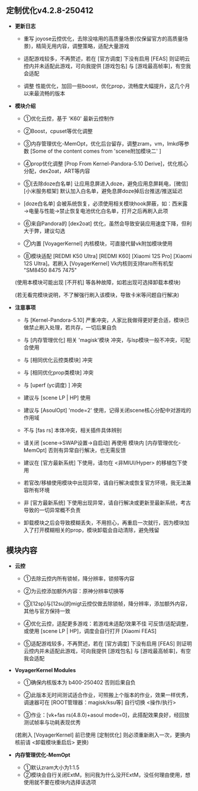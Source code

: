 ## **定制优化v4.2.8-250412**

  - **更新日志**
  
    - 重写 joyose云控优化，去除没啥用的高质量场景(仅保留官方的高质量场景)，精简无用内容，调整策略，适配大量游戏
    
    - 适配游戏较多，不再赘述，若在 [官方调度] 下没有启用 [FEAS] 则证明云控内并未适配此游戏，可向我提供 [游戏包名] 与 [游戏最高帧率]，有空我会适配
    
    - 调整 性能优化，加回一些boost，优化prop，流畅度大幅提升，这几个月以来最流畅的版本
    
  - **模块介绍**
  
    - ①优化云控，基于 'K60' 最新云控制作
    
    - ②Boost，cpuset等优化调整
    
    - ③内存管理优化-MemOpt，优化后台留存，调整zram，vm，lmkd等参数 [Some of the content comes from 'scene附加模块二' ]
    
    - ④prop优化调整 [Prop From Kernel-Pandora-5.10 Derive]，优化核心分配，dex2oat，ART等内容
    
    - ⑤[去除doze白名单] 让应用息屏进入doze，避免应用息屏耗电，[微信] [小米服务框架] 默认加入白名单，避免息屏doze掉后台推送/推送延迟
    
    - [doze白名单] 会被系统恢复，必须使用相关模块hook屏蔽，如：西米露→电量与性能→禁止恢复电池优化白名单，打开之后再刷入此项
    
    - ⑥来自Pandora的 [dex2oat] 优化，虽然会导致安装应用速度下降，但利大于弊，建议勾选
    
    - ⑦内置 [VoyagerKernel] 内核模块，可直接代替vk附加模块使用
    
    - ⑧模块适配 [REDMI K50 Ultra] [REDMI K60] [Xiaomi 12S Pro] [Xiaomi 12S Ultra]。若刷入 [VoyagerKernel] Vk内核则支持taro所有机型 "SM8450 8475 7475"
    
    (使用本模块可能出现 [不开机] 等各种故障，如若出现可选择卸载本模块)
    
    (若无看完模块说明，不了解强行刷入该模块，导致卡米等问题自行解决)

  -  **注意事项**
    
      - 与 [Kernel-Pandora-5.10] 严重冲突，人家比我做得更好更合适，模块已做禁止刷入处理，若共存，一切后果自负
   
      - 与 [内存管理优化] 相关 'magisk'模块 冲突，与lsp模块一般不冲突，可配合使用
   
      - 与 [相同优化云控类模块] 冲突
   
      - 与 [相同优化prop类模块] 冲突
   
      - 与 [uperf (yc调度) ] 冲突
   
      - 建议与 [scene LP | HP] 使用
   
      - 建议与 [AsoulOpt] 'mode=2' 使用，记得关闭scene核心分配中对游戏的作用域
   
      - 不与 [fas rs] 本体冲突，相关插件具体辨别
   
      - 请关闭 [scene→SWAP设置→自启动] 再使用 模块内 [内存管理优化-MemOpt] 否则有异常自行解决，也无需反馈
   
      - 建议在 [官方最新系统] 下使用，请勿在 <非MIUI/Hyper> 的移植包下使用
   
      - 若官改/移植使用模块中出现异常，请自行解决或恢复官方环境，我无法兼容所有环境
   
      - 非 [官方最新系统] 下使用出现异常，请自行解决或更新至最新系统，考古导致的一切异常概不负责
    
      - 卸载模块之后会导致模糊丢失，不用担心，再重启一次就行，因为模块加入了打开模糊相关的prop，模块卸载会自动清除，避免残留


## **模块内容**

  - **云控**
  
    - ①去除云控内所有锁帧，降分辨率，锁频等内容
    
    - ②为云控添加额外内容：原神分辨率切换等
    
    - ③[12sp]与[12su]的migt云控仅做去除锁帧，降分辨率，添加额外内容，其他与官方保持一致
    
    - ④优化云控，适配更多游戏：若游戏未适配/效果不佳 可反馈/适配调整，或使用 [scene LP | HP]，调度会自行打开 [Xiaomi FEAS]
    
    - ⑤适配游戏较多，不再赘述，若在 [官方调度] 下没有启用 [FEAS] 则证明云控内并未适配此游戏，可向我提供 [游戏包名] 与 [游戏最高帧率]，有空我会适配
    
  
  - **VoyagerKernel Modules**
  
    - ①确保内核版本为 b400-250402 否则后果自负
    
    - ②此版本无时间测试适合作业，可照搬上个版本的作业，效果一样优秀，调速器可在 [ROOT管理器：magisk/ksu等] 自行切换 <操作/执行>
    
    - ③作业：[vk+fas rs(4.8.0)+asoul mode=0]，此搭配效果良好，经回放测试帧率与功耗表现优秀
    
    (若刷入 [VoyagerKernel] 前已使用 [定制优化] 则必须重新刷入一次，更换内核前请 <卸载模块重启后> 更换)
    
  - **内存管理优化-MemOpt**
  
    - ①默认zram大小为1:1.5
    - ②模块会自行关闭ExtM，别问我为什么没开ExtM，没任何理由使用，想使用就不要在模块内选择该选项
